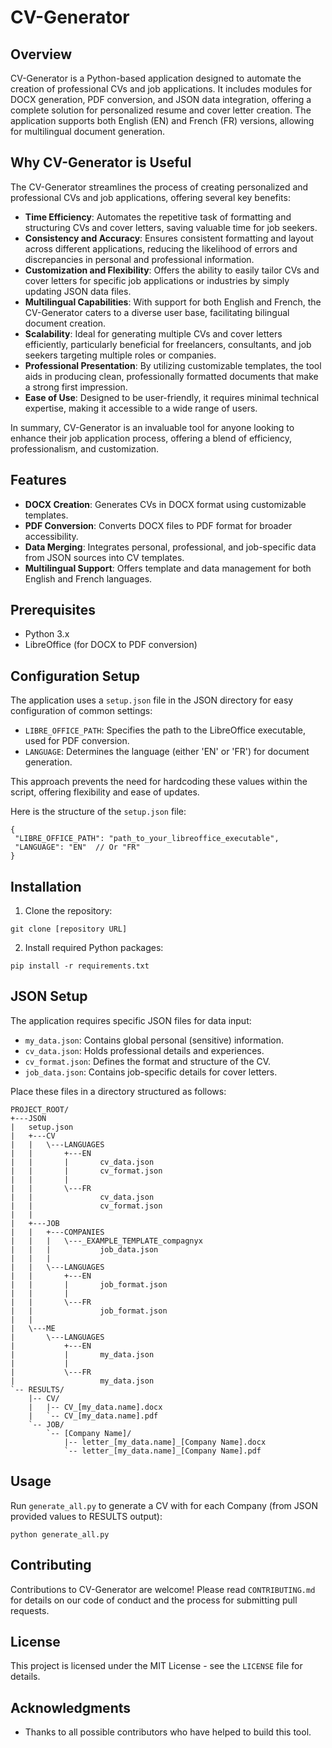 # CV-Generator

## Overview
CV-Generator is a Python-based application designed to automate the creation of professional CVs and job applications. It includes modules for DOCX generation, PDF conversion, and JSON data integration, offering a complete solution for personalized resume and cover letter creation. The application supports both English (EN) and French (FR) versions, allowing for multilingual document generation.

## Why CV-Generator is Useful

The CV-Generator streamlines the process of creating personalized and professional CVs and job applications, offering several key benefits:

- **Time Efficiency**: Automates the repetitive task of formatting and structuring CVs and cover letters, saving valuable time for job seekers.
- **Consistency and Accuracy**: Ensures consistent formatting and layout across different applications, reducing the likelihood of errors and discrepancies in personal and professional information.
- **Customization and Flexibility**: Offers the ability to easily tailor CVs and cover letters for specific job applications or industries by simply updating JSON data files.
- **Multilingual Capabilities**: With support for both English and French, the CV-Generator caters to a diverse user base, facilitating bilingual document creation.
- **Scalability**: Ideal for generating multiple CVs and cover letters efficiently, particularly beneficial for freelancers, consultants, and job seekers targeting multiple roles or companies.
- **Professional Presentation**: By utilizing customizable templates, the tool aids in producing clean, professionally formatted documents that make a strong first impression.
- **Ease of Use**: Designed to be user-friendly, it requires minimal technical expertise, making it accessible to a wide range of users.

In summary, CV-Generator is an invaluable tool for anyone looking to enhance their job application process, offering a blend of efficiency, professionalism, and customization.

## Features
- **DOCX Creation**: Generates CVs in DOCX format using customizable templates.
- **PDF Conversion**: Converts DOCX files to PDF format for broader accessibility.
- **Data Merging**: Integrates personal, professional, and job-specific data from JSON sources into CV templates.
- **Multilingual Support**: Offers template and data management for both English and French languages.

## Prerequisites
- Python 3.x
- LibreOffice (for DOCX to PDF conversion)

## Configuration Setup
The application uses a `setup.json` file in the JSON directory for easy configuration of common settings:
- `LIBRE_OFFICE_PATH`: Specifies the path to the LibreOffice executable, used for PDF conversion.
- `LANGUAGE`: Determines the language (either 'EN' or 'FR') for document generation.

This approach prevents the need for hardcoding these values within the script, offering flexibility and ease of updates.

Here is the structure of the `setup.json` file:
```
{
 "LIBRE_OFFICE_PATH": "path_to_your_libreoffice_executable",
 "LANGUAGE": "EN"  // Or "FR"
}
```

## Installation
1. Clone the repository:
```
git clone [repository URL]
```

2. Install required Python packages:
```
pip install -r requirements.txt
```

## JSON Setup
The application requires specific JSON files for data input:
- `my_data.json`: Contains global personal (sensitive) information.
- `cv_data.json`: Holds professional details and experiences.
- `cv_format.json`: Defines the format and structure of the CV.
- `job_data.json`: Contains job-specific details for cover letters.

Place these files in a directory structured as follows:
```
PROJECT_ROOT/
+---JSON
|   setup.json
|   +---CV
|   |   \---LANGUAGES
|   |       +---EN
|   |       |       cv_data.json
|   |       |       cv_format.json
|   |       |
|   |       \---FR
|   |               cv_data.json
|   |               cv_format.json
|   |
|   +---JOB
|   |   +---COMPANIES
|   |   |   \---_EXAMPLE_TEMPLATE_compagnyx
|   |   |           job_data.json
|   |   |
|   |   \---LANGUAGES
|   |       +---EN
|   |       |       job_format.json
|   |       |
|   |       \---FR
|   |               job_format.json
|   |
|   \---ME
|       \---LANGUAGES
|           +---EN
|           |       my_data.json
|           |
|           \---FR
|                   my_data.json
`-- RESULTS/
    |-- CV/
    |   |-- CV_[my_data.name].docx
    |   `-- CV_[my_data.name].pdf
    `-- JOB/
        `-- [Company Name]/
            |-- letter_[my_data.name]_[Company Name].docx
            `-- letter_[my_data.name]_[Company Name].pdf
```

## Usage
Run `generate_all.py` to generate a CV with for each Company (from JSON provided values to RESULTS output):
```
python generate_all.py
```

## Contributing
Contributions to CV-Generator are welcome! Please read `CONTRIBUTING.md` for details on our code of conduct and the process for submitting pull requests.

## License
This project is licensed under the MIT License - see the `LICENSE` file for details.

## Acknowledgments
- Thanks to all possible contributors who have helped to build this tool.
